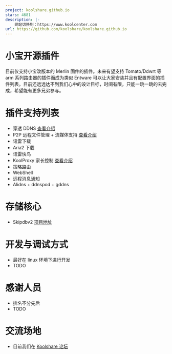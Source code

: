 ```yaml
---
project: koolshare.github.io
stars: 4681
description: |-
    网站切换到：https://www.koolcenter.com
url: https://github.com/koolshare/koolshare.github.io
---
```


小宝开源插件
=========

目前仅支持小宝改版本的 Merlin 固件的插件。未来有望支持 Tomato/Ddwrt 等 arm 系列路由器的插件而成为类似 Entware 可以让大家安装并且有配置界面的插件列表。目前还远远达不到我们心中的设计目标，时间有限，只能一跳一跳的去完成，希望能有更多兄弟参与。

插件支持列表
========
* 穿透 DDNS [查看介绍](http://koolshare.cn/thread-123567-1-1.html)
* P2P 远程文件管理 + 流媒体支持 [查看介绍](http://koolshare.cn/thread-129199-1-1.html)
* 讯雷下载
* Aria2 下载
* 讯雷快鸟
* KoolProxy 家长控制 [查看介绍](http://koolshare.cn/thread-64086-1-1.html)
* 策略路由
* WebShell
* 远程消息通知
* Alidns + ddnspod + gddns

存储核心
=======
* Skipdbv2 [项目地址](https://github.com/koolshare/skipdbv2)

开发与调试方式
======
* 最好在 linux 环境下进行开发
* TODO

感谢人员
======
* 排名不分先后
* TODO

交流场地
======
* 目前我们在 [Koolshare 论坛](http://koolshare.cn/forum.php)


